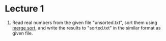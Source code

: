 # Lecture 1
1. Read real numbers from the given file "unsorted.txt", sort them using [merge sort](https://en.wikipedia.org/wiki/Merge_sort), and write the results to "sorted.txt" in the similar format as given file. 
